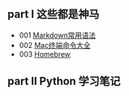 ## part I 这些都是神马

- 001 [Markdown常用语法](/001_markdown.md)
- 002 [Mac终端命令大全](/002_MacCommand.md)
- 003 [Homebrew](/003_homebrew.md)

## part II Python 学习笔记

